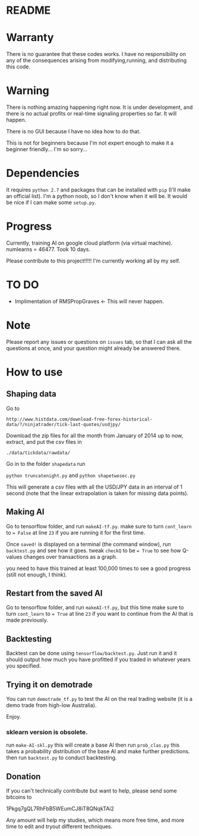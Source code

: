 README
=====

# Warranty
There is no guarantee that these codes works. 
I have no responsibility on any of the consequences arising from modifying,running, and distributing this code.

# Warning

There is nothing amazing happening right now. It is under development, and there is no actual profits or real-time signaling properties
so far. It will happen.

There is no GUI because I have no idea how to do that.

This is not for beginners because I'm not expert enough to make it a beginner friendly... I'm so sorry...

# Dependencies
It requires `python 2.7` and packages that can be installed with `pip` (I'll make an official list). 
I'm a python noob, so I don't know when it will be. It would be nice if I can make some `setup.py`.

# Progress
Currently, training AI on google cloud platform (via virtual machine). numlearns = 46477. Took 10 days.

Please contribute to this project!!!!! I'm currently working all by my self.

# TO DO
+ Implimentation of RMSPropGraves <- This will never happen.

# Note

Please report any issues or questions on `issues` tab, so that I can ask all the questions at once, 
and your question might already be answered there.


# How to use

## Shaping data

Go to 

`http://www.histdata.com/download-free-forex-historical-data/?/ninjatrader/tick-last-quotes/usdjpy/`

Download the zip files for all the month from January of 2014 up to now, extract, and put the csv files in 

`./data/tickdata/rawdata/`

Go in to the folder `shapedata` run 

`python truncatenight.py`
and 
`python shapetwosec.py`

This will generate a csv files with all the USD/JPY data in an interval of 1 second
(note that the linear extrapolation is taken for missing data points).

## Making AI
Go to tensorflow folder,
and run `makeAI-tf.py`. make sure to turn `cont_learn` to `= False` at line `23` if you are running it for the first time.

Once `saved!` is displayed on a terminal (the command window), run `backtest.py` and see how it goes.
tweak `checkQ` to be `= True` to see how Q-values changes over transactions as a graph.

you need to have this trained at least 100,000 times to see a good progress (still not enough, I think). 

## Restart from the saved AI
Go to tensorflow folder,
and run `makeAI-tf.py`, but this time make sure to turn `cont_learn` to `= True` at line `23`
if you want to continue from the AI that is made previously.

## Backtesting

Backtest can be done using `tensorflow/backtest.py`. Just run it and it should output how much you have profitted 
if you traded in whatever years you specified.

## Trying it on demotrade

You can run `demotrade_tf.py` to test the AI on the real trading website (it is a demo trade from high-low Australia).

Enjoy.

### sklearn version is obsolete. 
run 
`make-AI-skl.py` this will create a base AI
then run
`prob_clas.py` this takes a probability distribution of the base AI and make further predictions.
then run
`backtest.py` to conduct backtesting.


## Donation
If you can't technically contribute but want to help, please send some bitcoins to

1Pkgq7gQL7RhFbB5WEumCJ8iT8QNqkTAi2

Any amount will help my studies, which means more free time, and more time to edit and tryout different techniques.


